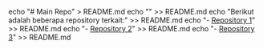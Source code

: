 echo "# Main Repo" > README.md
echo "" >> README.md
echo "Berikut adalah beberapa repository terkait:" >> README.md
echo "- [Repository 1](https://github.com/dareyouuu/peminjaman)" >> README.md
echo "- [Repository 2](https://github.com/dareyouuu/capstone)" >> README.md
echo "- [Repository 3](https://github.com/dareyouuu/dareyou)" >> README.md
